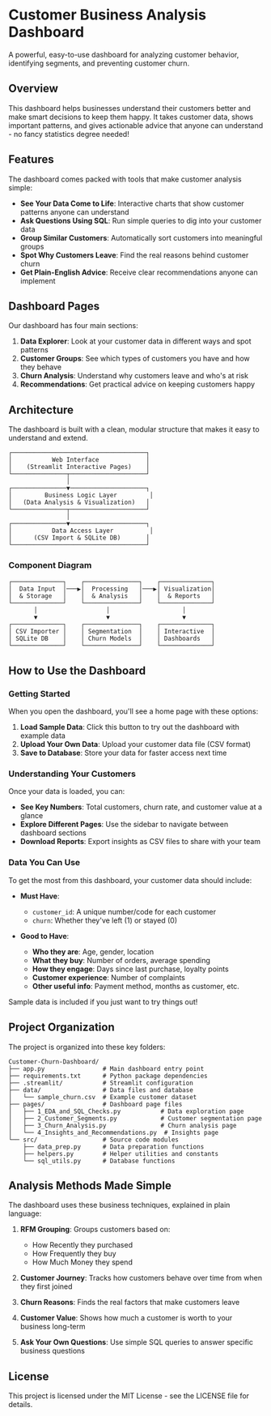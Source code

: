 # Customer Business Analysis Dashboard

A powerful, easy-to-use dashboard for analyzing customer behavior, identifying segments, and preventing customer churn.

## Overview

This dashboard helps businesses understand their customers better and make smart decisions to keep them happy. It takes customer data, shows important patterns, and gives actionable advice that anyone can understand - no fancy statistics degree needed!

## Features

The dashboard comes packed with tools that make customer analysis simple:

- **See Your Data Come to Life**: Interactive charts that show customer patterns anyone can understand
- **Ask Questions Using SQL**: Run simple queries to dig into your customer data
- **Group Similar Customers**: Automatically sort customers into meaningful groups
- **Spot Why Customers Leave**: Find the real reasons behind customer churn
- **Get Plain-English Advice**: Receive clear recommendations anyone can implement

## Dashboard Pages

Our dashboard has four main sections:

1. **Data Explorer**: Look at your customer data in different ways and spot patterns
2. **Customer Groups**: See which types of customers you have and how they behave
3. **Churn Analysis**: Understand why customers leave and who's at risk
4. **Recommendations**: Get practical advice on keeping customers happy

## Architecture

The dashboard is built with a clean, modular structure that makes it easy to understand and extend.

```
┌─────────────────────────────────────┐
│           Web Interface             │
│    (Streamlit Interactive Pages)    │
└───────────────┬─────────────────────┘
                │
┌───────────────▼─────────────────────┐
│         Business Logic Layer         │
│   (Data Analysis & Visualization)   │
└───────────────┬─────────────────────┘
                │
┌───────────────▼─────────────────────┐
│           Data Access Layer          │
│      (CSV Import & SQLite DB)       │
└─────────────────────────────────────┘
```

### Component Diagram

```
┌──────────────┐    ┌───────────────┐    ┌──────────────┐
│  Data Input  │───▶│  Processing   │───▶│ Visualization│
│  & Storage   │    │  & Analysis   │    │  & Reports   │
└──────────────┘    └───────────────┘    └──────────────┘
       │                   │                    │
       ▼                   ▼                    ▼
┌──────────────┐    ┌───────────────┐    ┌──────────────┐
│ CSV Importer │    │ Segmentation  │    │ Interactive  │
│ SQLite DB    │    │ Churn Models  │    │ Dashboards   │
└──────────────┘    └───────────────┘    └──────────────┘
```

## How to Use the Dashboard

### Getting Started

When you open the dashboard, you'll see a home page with these options:

1. **Load Sample Data**: Click this button to try out the dashboard with example data
2. **Upload Your Own Data**: Upload your customer data file (CSV format)
3. **Save to Database**: Store your data for faster access next time

### Understanding Your Customers

Once your data is loaded, you can:

- **See Key Numbers**: Total customers, churn rate, and customer value at a glance
- **Explore Different Pages**: Use the sidebar to navigate between dashboard sections
- **Download Reports**: Export insights as CSV files to share with your team

### Data You Can Use

To get the most from this dashboard, your customer data should include:

- **Must Have**:
  - `customer_id`: A unique number/code for each customer
  - `churn`: Whether they've left (1) or stayed (0)

- **Good to Have**:
  - **Who they are**: Age, gender, location
  - **What they buy**: Number of orders, average spending
  - **How they engage**: Days since last purchase, loyalty points
  - **Customer experience**: Number of complaints
  - **Other useful info**: Payment method, months as customer, etc.

Sample data is included if you just want to try things out!

## Project Organization

The project is organized into these key folders:

```
Customer-Churn-Dashboard/
├── app.py                # Main dashboard entry point
├── requirements.txt      # Python package dependencies
├── .streamlit/           # Streamlit configuration
├── data/                 # Data files and database
│   └── sample_churn.csv  # Example customer dataset
├── pages/                # Dashboard page files
│   ├── 1_EDA_and_SQL_Checks.py           # Data exploration page
│   ├── 2_Customer_Segments.py            # Customer segmentation page
│   ├── 3_Churn_Analysis.py               # Churn analysis page
│   └── 4_Insights_and_Recommendations.py  # Insights page
└── src/                  # Source code modules
    ├── data_prep.py      # Data preparation functions
    ├── helpers.py        # Helper utilities and constants
    └── sql_utils.py      # Database functions
```

## Analysis Methods Made Simple

The dashboard uses these business techniques, explained in plain language:

1. **RFM Grouping**: Groups customers based on:
   - How Recently they purchased
   - How Frequently they buy
   - How Much Money they spend

2. **Customer Journey**: Tracks how customers behave over time from when they first joined

3. **Churn Reasons**: Finds the real factors that make customers leave

4. **Customer Value**: Shows how much a customer is worth to your business long-term

5. **Ask Your Own Questions**: Use simple SQL queries to answer specific business questions

## License

This project is licensed under the MIT License - see the LICENSE file for details.
